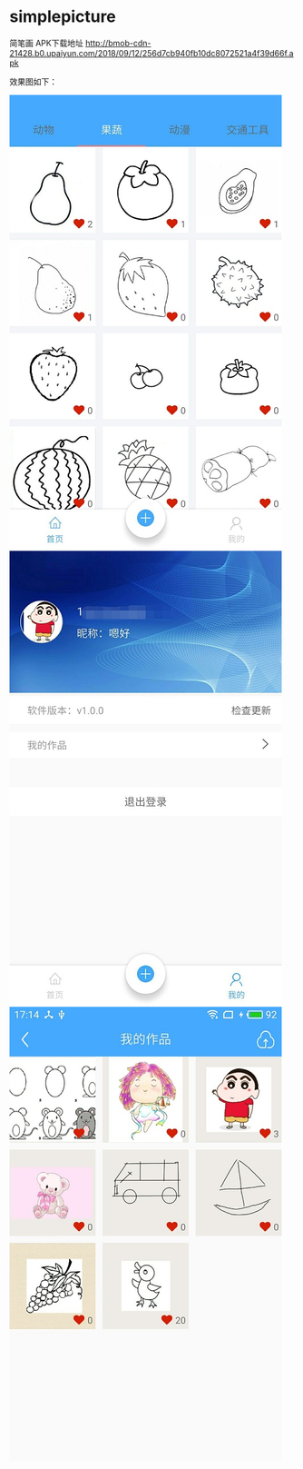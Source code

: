 # simplepicture
简笔画
APK下载地址
http://bmob-cdn-21428.b0.upaiyun.com/2018/09/12/256d7cb940fb10dc8072521a4f39d66f.apk


效果图如下：

![](https://github.com/wulee510505/simplepicture/blob/master/screenshots/simplepicture_1.jpg)
![](https://github.com/wulee510505/simplepicture/blob/master/screenshots/simplepicture_2.jpg)
![](https://github.com/wulee510505/simplepicture/blob/master/screenshots/simplepicture_3.jpg)
